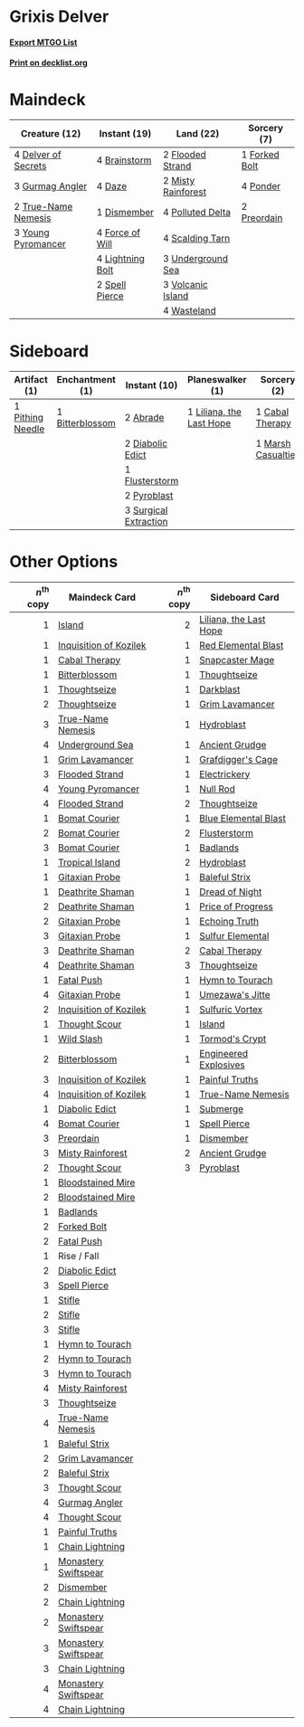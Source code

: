 # Grixis Delver

#### [Export MTGO List](../collection/Grixis%20Delver/Grixis%20Delver.txt)
#### [Print on decklist.org](http://decklist.org/?deckmain=4%09Brainstorm%0A4%09Daze%0A4%09Delver%20of%20Secrets%0A1%09Dismember%0A2%09Flooded%20Strand%0A4%09Force%20of%20Will%0A1%09Forked%20Bolt%0A3%09Gurmag%20Angler%0A4%09Lightning%20Bolt%0A2%09Misty%20Rainforest%0A4%09Polluted%20Delta%0A4%09Ponder%0A2%09Preordain%0A4%09Scalding%20Tarn%0A2%09Spell%20Pierce%0A2%09True-Name%20Nemesis%0A3%09Underground%20Sea%0A3%09Volcanic%20Island%0A4%09Wasteland%0A3%09Young%20Pyromancer&deckside=2%09Abrade%0A1%09Bitterblossom%0A1%09Cabal%20Therapy%0A2%09Diabolic%20Edict%0A1%09Flusterstorm%0A1%09Liliana,%20the%20Last%20Hope%0A1%09Marsh%20Casualties%0A1%09Pithing%20Needle%0A2%09Pyroblast%0A3%09Surgical%20Extraction)
# Maindeck

|                                        Creature (12)                                         |                                       Instant (19)                                        |                                          Land (22)                                          |                                      Sorcery (7)                                       |
|----------------------------------------------------------------------------------------------|-------------------------------------------------------------------------------------------|---------------------------------------------------------------------------------------------|----------------------------------------------------------------------------------------|
|4 [Delver of Secrets](http://gatherer.wizards.com/Pages/Card/Details.aspx?multiverseid=439326)|4 [Brainstorm](http://gatherer.wizards.com/Pages/Card/Details.aspx?multiverseid=382871)    |2 [Flooded Strand](http://gatherer.wizards.com/Pages/Card/Details.aspx?multiverseid=405098)  |1 [Forked Bolt](http://gatherer.wizards.com/Pages/Card/Details.aspx?multiverseid=401702)|
|3 [Gurmag Angler](http://gatherer.wizards.com/Pages/Card/Details.aspx?multiverseid=391850)    |4 [Daze](http://gatherer.wizards.com/Pages/Card/Details.aspx?multiverseid=413586)          |2 [Misty Rainforest](http://gatherer.wizards.com/Pages/Card/Details.aspx?multiverseid=426065)|4 [Ponder](http://gatherer.wizards.com/Pages/Card/Details.aspx?multiverseid=244313)     |
|2 [True-Name Nemesis](http://gatherer.wizards.com/Pages/Card/Details.aspx?multiverseid=376562)|1 [Dismember](http://gatherer.wizards.com/Pages/Card/Details.aspx?multiverseid=397830)     |4 [Polluted Delta](http://gatherer.wizards.com/Pages/Card/Details.aspx?multiverseid=405104)  |2 [Preordain](http://gatherer.wizards.com/Pages/Card/Details.aspx?multiverseid=265979)  |
|3 [Young Pyromancer](http://gatherer.wizards.com/Pages/Card/Details.aspx?multiverseid=413697) |4 [Force of Will](http://gatherer.wizards.com/Pages/Card/Details.aspx?multiverseid=382943) |4 [Scalding Tarn](http://gatherer.wizards.com/Pages/Card/Details.aspx?multiverseid=426069)   |                                                                                        |
|                                                                                              |4 [Lightning Bolt](http://gatherer.wizards.com/Pages/Card/Details.aspx?multiverseid=234704)|3 [Underground Sea](http://gatherer.wizards.com/Pages/Card/Details.aspx?multiverseid=383142) |                                                                                        |
|                                                                                              |2 [Spell Pierce](http://gatherer.wizards.com/Pages/Card/Details.aspx?multiverseid=425876)  |3 [Volcanic Island](http://gatherer.wizards.com/Pages/Card/Details.aspx?multiverseid=383147) |                                                                                        |
|                                                                                              |                                                                                           |4 [Wasteland](http://gatherer.wizards.com/Pages/Card/Details.aspx?multiverseid=413790)       |                                                                                        |


# Sideboard

|                                       Artifact (1)                                        |                                     Enchantment (1)                                      |                                          Instant (10)                                          |                                         Planeswalker (1)                                          |                                         Sorcery (2)                                         |
|-------------------------------------------------------------------------------------------|------------------------------------------------------------------------------------------|------------------------------------------------------------------------------------------------|---------------------------------------------------------------------------------------------------|---------------------------------------------------------------------------------------------|
|1 [Pithing Needle](http://gatherer.wizards.com/Pages/Card/Details.aspx?multiverseid=425815)|1 [Bitterblossom](http://gatherer.wizards.com/Pages/Card/Details.aspx?multiverseid=397701)|2 [Abrade](http://gatherer.wizards.com/Pages/Card/Details.aspx?multiverseid=430772)             |1 [Liliana, the Last Hope](http://gatherer.wizards.com/Pages/Card/Details.aspx?multiverseid=414388)|1 [Cabal Therapy](http://gatherer.wizards.com/Pages/Card/Details.aspx?multiverseid=265166)   |
|                                                                                           |                                                                                          |2 [Diabolic Edict](http://gatherer.wizards.com/Pages/Card/Details.aspx?multiverseid=442074)     |                                                                                                   |1 [Marsh Casualties](http://gatherer.wizards.com/Pages/Card/Details.aspx?multiverseid=401696)|
|                                                                                           |                                                                                          |1 [Flusterstorm](http://gatherer.wizards.com/Pages/Card/Details.aspx?multiverseid=382942)       |                                                                                                   |                                                                                             |
|                                                                                           |                                                                                          |2 [Pyroblast](http://gatherer.wizards.com/Pages/Card/Details.aspx?multiverseid=159243)          |                                                                                                   |                                                                                             |
|                                                                                           |                                                                                          |3 [Surgical Extraction](http://gatherer.wizards.com/Pages/Card/Details.aspx?multiverseid=397706)|                                                                                                   |                                                                                             |


# Other Options

|*n*<sup>th</sup> copy|                                          Maindeck Card                                          |*n*<sup>th</sup> copy|                                         Sideboard Card                                          |
|--------------------:|-------------------------------------------------------------------------------------------------|--------------------:|-------------------------------------------------------------------------------------------------|
|                    1|[Island](http://gatherer.wizards.com/Pages/Card/Details.aspx?multiverseid=439602)                |                    2|[Liliana, the Last Hope](http://gatherer.wizards.com/Pages/Card/Details.aspx?multiverseid=414388)|
|                    1|[Inquisition of Kozilek](http://gatherer.wizards.com/Pages/Card/Details.aspx?multiverseid=425900)|                    1|[Red Elemental Blast](http://gatherer.wizards.com/Pages/Card/Details.aspx?multiverseid=202447)   |
|                    1|[Cabal Therapy](http://gatherer.wizards.com/Pages/Card/Details.aspx?multiverseid=265166)         |                    1|[Snapcaster Mage](http://gatherer.wizards.com/Pages/Card/Details.aspx?multiverseid=425875)       |
|                    1|[Bitterblossom](http://gatherer.wizards.com/Pages/Card/Details.aspx?multiverseid=397701)         |                    1|[Thoughtseize](http://gatherer.wizards.com/Pages/Card/Details.aspx?multiverseid=438676)          |
|                    1|[Thoughtseize](http://gatherer.wizards.com/Pages/Card/Details.aspx?multiverseid=438676)          |                    1|[Darkblast](http://gatherer.wizards.com/Pages/Card/Details.aspx?multiverseid=87922)              |
|                    2|[Thoughtseize](http://gatherer.wizards.com/Pages/Card/Details.aspx?multiverseid=438676)          |                    1|[Grim Lavamancer](http://gatherer.wizards.com/Pages/Card/Details.aspx?multiverseid=234706)       |
|                    3|[True-Name Nemesis](http://gatherer.wizards.com/Pages/Card/Details.aspx?multiverseid=376562)     |                    1|[Hydroblast](http://gatherer.wizards.com/Pages/Card/Details.aspx?multiverseid=159231)            |
|                    4|[Underground Sea](http://gatherer.wizards.com/Pages/Card/Details.aspx?multiverseid=383142)       |                    1|[Ancient Grudge](http://gatherer.wizards.com/Pages/Card/Details.aspx?multiverseid=425913)        |
|                    1|[Grim Lavamancer](http://gatherer.wizards.com/Pages/Card/Details.aspx?multiverseid=234706)       |                    1|[Grafdigger's Cage](http://gatherer.wizards.com/Pages/Card/Details.aspx?multiverseid=426046)     |
|                    3|[Flooded Strand](http://gatherer.wizards.com/Pages/Card/Details.aspx?multiverseid=405098)        |                    1|[Electrickery](http://gatherer.wizards.com/Pages/Card/Details.aspx?multiverseid=253545)          |
|                    4|[Young Pyromancer](http://gatherer.wizards.com/Pages/Card/Details.aspx?multiverseid=413697)      |                    1|[Null Rod](http://gatherer.wizards.com/Pages/Card/Details.aspx?multiverseid=383034)              |
|                    4|[Flooded Strand](http://gatherer.wizards.com/Pages/Card/Details.aspx?multiverseid=405098)        |                    2|[Thoughtseize](http://gatherer.wizards.com/Pages/Card/Details.aspx?multiverseid=438676)          |
|                    1|[Bomat Courier](http://gatherer.wizards.com/Pages/Card/Details.aspx?multiverseid=417772)         |                    1|[Blue Elemental Blast](http://gatherer.wizards.com/Pages/Card/Details.aspx?multiverseid=202520)  |
|                    2|[Bomat Courier](http://gatherer.wizards.com/Pages/Card/Details.aspx?multiverseid=417772)         |                    2|[Flusterstorm](http://gatherer.wizards.com/Pages/Card/Details.aspx?multiverseid=382942)          |
|                    3|[Bomat Courier](http://gatherer.wizards.com/Pages/Card/Details.aspx?multiverseid=417772)         |                    1|[Badlands](http://gatherer.wizards.com/Pages/Card/Details.aspx?multiverseid=382852)              |
|                    1|[Tropical Island](http://gatherer.wizards.com/Pages/Card/Details.aspx?multiverseid=383138)       |                    2|[Hydroblast](http://gatherer.wizards.com/Pages/Card/Details.aspx?multiverseid=159231)            |
|                    1|[Gitaxian Probe](http://gatherer.wizards.com/Pages/Card/Details.aspx?multiverseid=233056)        |                    1|[Baleful Strix](http://gatherer.wizards.com/Pages/Card/Details.aspx?multiverseid=423507)         |
|                    1|[Deathrite Shaman](http://gatherer.wizards.com/Pages/Card/Details.aspx?multiverseid=413757)      |                    1|[Dread of Night](http://gatherer.wizards.com/Pages/Card/Details.aspx?multiverseid=4658)          |
|                    2|[Deathrite Shaman](http://gatherer.wizards.com/Pages/Card/Details.aspx?multiverseid=413757)      |                    1|[Price of Progress](http://gatherer.wizards.com/Pages/Card/Details.aspx?multiverseid=234714)     |
|                    2|[Gitaxian Probe](http://gatherer.wizards.com/Pages/Card/Details.aspx?multiverseid=233056)        |                    1|[Echoing Truth](http://gatherer.wizards.com/Pages/Card/Details.aspx?multiverseid=370394)         |
|                    3|[Gitaxian Probe](http://gatherer.wizards.com/Pages/Card/Details.aspx?multiverseid=233056)        |                    1|[Sulfur Elemental](http://gatherer.wizards.com/Pages/Card/Details.aspx?multiverseid=122416)      |
|                    3|[Deathrite Shaman](http://gatherer.wizards.com/Pages/Card/Details.aspx?multiverseid=413757)      |                    2|[Cabal Therapy](http://gatherer.wizards.com/Pages/Card/Details.aspx?multiverseid=265166)         |
|                    4|[Deathrite Shaman](http://gatherer.wizards.com/Pages/Card/Details.aspx?multiverseid=413757)      |                    3|[Thoughtseize](http://gatherer.wizards.com/Pages/Card/Details.aspx?multiverseid=438676)          |
|                    1|[Fatal Push](http://gatherer.wizards.com/Pages/Card/Details.aspx?multiverseid=423724)            |                    1|[Hymn to Tourach](http://gatherer.wizards.com/Pages/Card/Details.aspx?multiverseid=382976)       |
|                    4|[Gitaxian Probe](http://gatherer.wizards.com/Pages/Card/Details.aspx?multiverseid=233056)        |                    1|[Umezawa's Jitte](http://gatherer.wizards.com/Pages/Card/Details.aspx?multiverseid=416756)       |
|                    2|[Inquisition of Kozilek](http://gatherer.wizards.com/Pages/Card/Details.aspx?multiverseid=425900)|                    1|[Sulfuric Vortex](http://gatherer.wizards.com/Pages/Card/Details.aspx?multiverseid=383117)       |
|                    1|[Thought Scour](http://gatherer.wizards.com/Pages/Card/Details.aspx?multiverseid=438642)         |                    1|[Island](http://gatherer.wizards.com/Pages/Card/Details.aspx?multiverseid=439602)                |
|                    1|[Wild Slash](http://gatherer.wizards.com/Pages/Card/Details.aspx?multiverseid=391959)            |                    1|[Tormod's Crypt](http://gatherer.wizards.com/Pages/Card/Details.aspx?multiverseid=389723)        |
|                    2|[Bitterblossom](http://gatherer.wizards.com/Pages/Card/Details.aspx?multiverseid=397701)         |                    1|[Engineered Explosives](http://gatherer.wizards.com/Pages/Card/Details.aspx?multiverseid=370549) |
|                    3|[Inquisition of Kozilek](http://gatherer.wizards.com/Pages/Card/Details.aspx?multiverseid=425900)|                    1|[Painful Truths](http://gatherer.wizards.com/Pages/Card/Details.aspx?multiverseid=433050)        |
|                    4|[Inquisition of Kozilek](http://gatherer.wizards.com/Pages/Card/Details.aspx?multiverseid=425900)|                    1|[True-Name Nemesis](http://gatherer.wizards.com/Pages/Card/Details.aspx?multiverseid=376562)     |
|                    1|[Diabolic Edict](http://gatherer.wizards.com/Pages/Card/Details.aspx?multiverseid=442074)        |                    1|[Submerge](http://gatherer.wizards.com/Pages/Card/Details.aspx?multiverseid=21296)               |
|                    4|[Bomat Courier](http://gatherer.wizards.com/Pages/Card/Details.aspx?multiverseid=417772)         |                    1|[Spell Pierce](http://gatherer.wizards.com/Pages/Card/Details.aspx?multiverseid=425876)          |
|                    3|[Preordain](http://gatherer.wizards.com/Pages/Card/Details.aspx?multiverseid=265979)             |                    1|[Dismember](http://gatherer.wizards.com/Pages/Card/Details.aspx?multiverseid=397830)             |
|                    3|[Misty Rainforest](http://gatherer.wizards.com/Pages/Card/Details.aspx?multiverseid=426065)      |                    2|[Ancient Grudge](http://gatherer.wizards.com/Pages/Card/Details.aspx?multiverseid=425913)        |
|                    2|[Thought Scour](http://gatherer.wizards.com/Pages/Card/Details.aspx?multiverseid=438642)         |                    3|[Pyroblast](http://gatherer.wizards.com/Pages/Card/Details.aspx?multiverseid=159243)             |
|                    1|[Bloodstained Mire](http://gatherer.wizards.com/Pages/Card/Details.aspx?multiverseid=405094)     |                     |                                                                                                 |
|                    2|[Bloodstained Mire](http://gatherer.wizards.com/Pages/Card/Details.aspx?multiverseid=405094)     |                     |                                                                                                 |
|                    1|[Badlands](http://gatherer.wizards.com/Pages/Card/Details.aspx?multiverseid=382852)              |                     |                                                                                                 |
|                    2|[Forked Bolt](http://gatherer.wizards.com/Pages/Card/Details.aspx?multiverseid=401702)           |                     |                                                                                                 |
|                    2|[Fatal Push](http://gatherer.wizards.com/Pages/Card/Details.aspx?multiverseid=423724)            |                     |                                                                                                 |
|                    1|Rise / Fall                                                                                      |                     |                                                                                                 |
|                    2|[Diabolic Edict](http://gatherer.wizards.com/Pages/Card/Details.aspx?multiverseid=442074)        |                     |                                                                                                 |
|                    3|[Spell Pierce](http://gatherer.wizards.com/Pages/Card/Details.aspx?multiverseid=425876)          |                     |                                                                                                 |
|                    1|[Stifle](http://gatherer.wizards.com/Pages/Card/Details.aspx?multiverseid=429877)                |                     |                                                                                                 |
|                    2|[Stifle](http://gatherer.wizards.com/Pages/Card/Details.aspx?multiverseid=429877)                |                     |                                                                                                 |
|                    3|[Stifle](http://gatherer.wizards.com/Pages/Card/Details.aspx?multiverseid=429877)                |                     |                                                                                                 |
|                    1|[Hymn to Tourach](http://gatherer.wizards.com/Pages/Card/Details.aspx?multiverseid=382976)       |                     |                                                                                                 |
|                    2|[Hymn to Tourach](http://gatherer.wizards.com/Pages/Card/Details.aspx?multiverseid=382976)       |                     |                                                                                                 |
|                    3|[Hymn to Tourach](http://gatherer.wizards.com/Pages/Card/Details.aspx?multiverseid=382976)       |                     |                                                                                                 |
|                    4|[Misty Rainforest](http://gatherer.wizards.com/Pages/Card/Details.aspx?multiverseid=426065)      |                     |                                                                                                 |
|                    3|[Thoughtseize](http://gatherer.wizards.com/Pages/Card/Details.aspx?multiverseid=438676)          |                     |                                                                                                 |
|                    4|[True-Name Nemesis](http://gatherer.wizards.com/Pages/Card/Details.aspx?multiverseid=376562)     |                     |                                                                                                 |
|                    1|[Baleful Strix](http://gatherer.wizards.com/Pages/Card/Details.aspx?multiverseid=423507)         |                     |                                                                                                 |
|                    2|[Grim Lavamancer](http://gatherer.wizards.com/Pages/Card/Details.aspx?multiverseid=234706)       |                     |                                                                                                 |
|                    2|[Baleful Strix](http://gatherer.wizards.com/Pages/Card/Details.aspx?multiverseid=423507)         |                     |                                                                                                 |
|                    3|[Thought Scour](http://gatherer.wizards.com/Pages/Card/Details.aspx?multiverseid=438642)         |                     |                                                                                                 |
|                    4|[Gurmag Angler](http://gatherer.wizards.com/Pages/Card/Details.aspx?multiverseid=391850)         |                     |                                                                                                 |
|                    4|[Thought Scour](http://gatherer.wizards.com/Pages/Card/Details.aspx?multiverseid=438642)         |                     |                                                                                                 |
|                    1|[Painful Truths](http://gatherer.wizards.com/Pages/Card/Details.aspx?multiverseid=433050)        |                     |                                                                                                 |
|                    1|[Chain Lightning](http://gatherer.wizards.com/Pages/Card/Details.aspx?multiverseid=217977)       |                     |                                                                                                 |
|                    1|[Monastery Swiftspear](http://gatherer.wizards.com/Pages/Card/Details.aspx?multiverseid=438706)  |                     |                                                                                                 |
|                    2|[Dismember](http://gatherer.wizards.com/Pages/Card/Details.aspx?multiverseid=397830)             |                     |                                                                                                 |
|                    2|[Chain Lightning](http://gatherer.wizards.com/Pages/Card/Details.aspx?multiverseid=217977)       |                     |                                                                                                 |
|                    2|[Monastery Swiftspear](http://gatherer.wizards.com/Pages/Card/Details.aspx?multiverseid=438706)  |                     |                                                                                                 |
|                    3|[Monastery Swiftspear](http://gatherer.wizards.com/Pages/Card/Details.aspx?multiverseid=438706)  |                     |                                                                                                 |
|                    3|[Chain Lightning](http://gatherer.wizards.com/Pages/Card/Details.aspx?multiverseid=217977)       |                     |                                                                                                 |
|                    4|[Monastery Swiftspear](http://gatherer.wizards.com/Pages/Card/Details.aspx?multiverseid=438706)  |                     |                                                                                                 |
|                    4|[Chain Lightning](http://gatherer.wizards.com/Pages/Card/Details.aspx?multiverseid=217977)       |                     |                                                                                                 |

